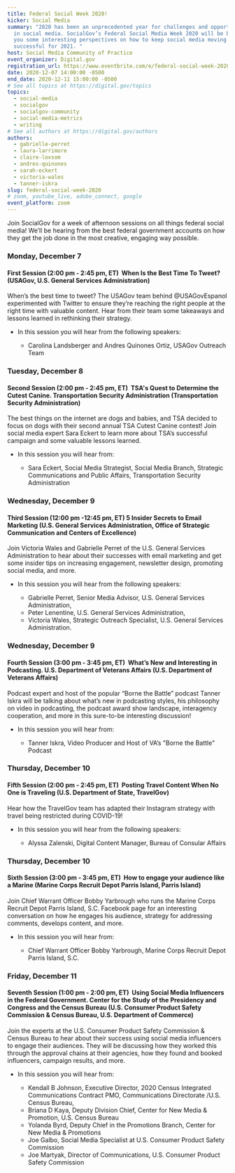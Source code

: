 ```yaml
---
title: Federal Social Week 2020!
kicker: Social Media
summary: "2020 has been an unprecedented year for challenges and opportunities
  in social media. SocialGov’s Federal Social Media Week 2020 will be bringing
  you some interesting perspectives on how to keep social media moving and
  successful for 2021. "
host: Social Media Community of Practice
event_organizer: Digital.gov
registration_url: https://www.eventbrite.com/e/federal-social-week-2020-tickets-129891758747
date: 2020-12-07 14:00:00 -0500
end_date: 2020-12-11 15:00:00 -0500
# See all topics at https://digital.gov/topics
topics:
  - social-media
  - socialgov
  - socialgov-community
  - social-media-metrics
  - writing
# See all authors at https://digital.gov/authors
authors:
  - gabrielle-perret
  - laura-larrimore
  - claire-loxsom
  - andres-quinones
  - sarah-eckert
  - victoria-wales
  - tanner-iskra
slug: federal-social-week-2020
# zoom, youtube_live, adobe_connect, google
event_platform: zoom
---
```

Join SocialGov for a week of afternoon sessions on all things federal social media! We’ll be hearing from the best federal government accounts on how they get the job done in the most creative, engaging way possible.

### Monday, December 7

#### First Session (2:00 pm - 2:45 pm, ET)  When Is the Best Time To Tweet? (USAGov, U.S. General Services Administration) 

When’s the best time to tweet? The USAGov team behind @USAGovEspanol experimented with Twitter to ensure they’re reaching the right people at the right time with valuable content. Hear from their team some takeaways and lessons learned in rethinking their strategy.

* In this session you will hear from the following speakers:

  * Carolina Landsberger and Andres Quinones Ortiz, USAGov Outreach Team 

### Tuesday, December 8

#### Second Session (2:00 pm - 2:45 pm, ET)  TSA's Quest to Determine the Cutest Canine. Transportation Security Administration (Transportation Security Administration)

The best things on the internet are dogs and babies, and TSA decided to focus on dogs with their second annual TSA Cutest Canine contest! Join social media expert Sara Eckert to learn more about TSA’s successful campaign and some valuable lessons learned.

* In this session you will hear from:

  * Sara Eckert, Social Media Strategist, Social Media Branch, Strategic Communications and Public Affairs, Transportation Security Administration

### Wednesday, December 9

#### Third Session (12:00 pm -12:45 pm, ET) 5 Insider Secrets to Email Marketing (U.S. General Services Administration, Office of Strategic Communication and Centers of Excellence)

Join Victoria Wales and Gabrielle Perret of the U.S. General Services Administration to hear about their successes with email marketing and get some insider tips on increasing engagement, newsletter design, promoting social media, and more. 

* In this session you will hear from the following speakers:

  * Gabrielle Perret, Senior Media Advisor, U.S. General Services Administration,  
  * Peter Lenentine, U.S. General Services Administration, 
  * Victoria Wales, Strategic Outreach Specialist, U.S. General Services Administration. 

### Wednesday, December 9  

#### Fourth Session (3:00 pm - 3:45 pm, ET)  What’s New and Interesting in Podcasting. U.S. Department of Veterans Affairs (U.S. Department of Veterans Affairs) 

Podcast expert and host of the popular “Borne the Battle” podcast Tanner Iskra will be talking about what’s new in podcasting styles, his philosophy on video in podcasting, the podcast award show landscape, interagency cooperation, and more in this sure-to-be interesting discussion! 

* In this session you will hear from:

  * Tanner Iskra, Video Producer and Host of VA’s "Borne the Battle" Podcast

### Thursday, December 10

#### Fifth Session (2:00 pm - 2:45 pm, ET)  Posting Travel Content When No One is Traveling (U.S. Department of State, TravelGov)

Hear how the TravelGov team has adapted their Instagram strategy with travel being restricted during COVID-19! 

* In this session you will hear from the following speakers:

  * Alyssa Zalenski, Digital Content Manager, Bureau of Consular Affairs

### Thursday, December 10

#### Sixth Session (3:00 pm - 3:45 pm, ET)  How to engage your audience like a Marine (Marine Corps Recruit Depot Parris Island, Parris Island)

Join Chief Warrant Officer Bobby Yarbrough who runs the Marine Corps Recruit Depot Parris Island, S.C. Facebook page for an interesting conversation on how he engages his audience, strategy for addressing comments, develops content, and more.

* In this session you will hear from: 

  * Chief Warrant Officer Bobby Yarbrough, Marine Corps Recruit Depot Parris Island, S.C. 

### Friday, December 11

#### Seventh Session (1:00 pm - 2:00 pm, ET)  Using Social Media Influencers in the Federal Government. Center for the Study of the Presidency and Congress and the Census Bureau (U.S. Consumer Product Safety Commission & Census Bureau, U.S. Department of Commerce)

Join the experts at the U.S. Consumer Product Safety Commission & Census Bureau to hear about their success using social media influencers to engage their audiences. They will be discussing how they worked this through the approval chains at their agencies, how they found and booked influencers, campaign results, and more.

* In this session you will hear from: 

  * Kendall B Johnson, Executive Director, 2020 Census Integrated Communications Contract PMO, Communications Directorate /U.S. Census Bureau,
  * Briana D Kaya, Deputy Division Chief, Center for New Media & Promotion, U.S. Census Bureau
  * Yolanda Byrd, Deputy Chief in the Promotions Branch, Center for New Media & Promotions 
  * Joe Galbo, Social Media Specialist at U.S. Consumer Product Safety Commission
  * Joe Martyak, Director of Communications, U.S. Consumer Product Safety Commission
